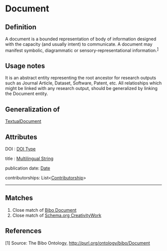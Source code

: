 # Document

## Definition
A document is a bounded representation of body of information designed with the capacity (and usually intent) to communicate. 
A document may manifest symbolic, diagrammatic or sensory-representational information.<sup>[1](#fn1)</sup>

## Usage notes
It is an abstract entity representing the root ancestor for research outputs such as Journal Article, Dataset, Software, Patent, etc. All relatioships which might be linked with any research output, should be generalized by linking the Document entity.

## Generalization of
[TextualDocument](TextualDocument.md)

## Attributes
DOI : [DOI Type](../datatypes/DOI_Type.md)

title : [Multilingual String](../datatypes/MultilingualString.md)

publication date: [Date](../datatypes/Date.md)

contributorships: List<[Contributorship](Contributorship.md)>

---

## Matches
1. Close match of [Bibo Document](http://purl.org/ontology/bibo/Document)
2. Close match of [Schema.org CreativityWork](https://schema.org/CreativeWork)

## References
<a name="fn1">\[1\]</a> Source: The Bibo Ontology, http://purl.org/ontology/bibo/Document

